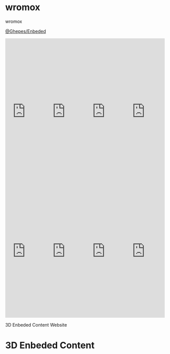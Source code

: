 # wromox
wromox 

<a href="https://ghepes.github.io/Enbeded/">@Ghepes/Enbeded</a>

<iframe src="https://jeromeetienne.github.io/threex.planets/examples/earth.html" width="25%" height="440px" frameborder="0" scrolling="0"></iframe><iframe src="https://jeromeetienne.github.io/threex.planets/examples/earth.html" width="25%" height="440px" frameborder="0" scrolling="0"></iframe><iframe src="https://jeromeetienne.github.io/threex.planets/examples/earth.html" width="25%" height="440px" frameborder="0" scrolling="0"></iframe><iframe src="https://jeromeetienne.github.io/threex.planets/examples/earth.html" width="25%" height="440px" frameborder="0" scrolling="0"></iframe><iframe src="https://jeromeetienne.github.io/threex.planets/examples/earth.html" width="25%" height="440px" frameborder="0" scrolling="0"></iframe><iframe src="https://jeromeetienne.github.io/threex.planets/examples/earth.html" width="25%" height="440px" frameborder="0" scrolling="0"></iframe><iframe src="https://jeromeetienne.github.io/threex.planets/examples/earth.html" width="25%" height="440px" frameborder="0" scrolling="0"></iframe><iframe src="https://jeromeetienne.github.io/threex.planets/examples/earth.html" width="25%" height="440px" frameborder="0" scrolling="0"></iframe>


3D Enbeded Content Website

###
# 3D Enbeded Content 
